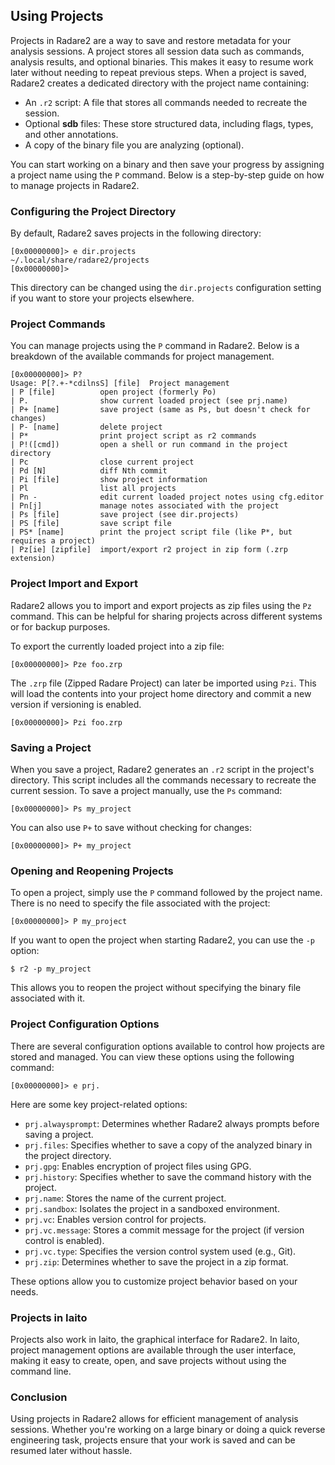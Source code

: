 ## Using Projects

Projects in Radare2 are a way to save and restore metadata for your analysis sessions. A project stores all session data such as commands, analysis results, and optional binaries. This makes it easy to resume work later without needing to repeat previous steps. When a project is saved, Radare2 creates a dedicated directory with the project name containing:

- An `.r2` script: A file that stores all commands needed to recreate the session.
- Optional **sdb** files: These store structured data, including flags, types, and other annotations.
- A copy of the binary file you are analyzing (optional).

You can start working on a binary and then save your progress by assigning a project name using the `P` command. Below is a step-by-step guide on how to manage projects in Radare2.

### Configuring the Project Directory

By default, Radare2 saves projects in the following directory:

```console
[0x00000000]> e dir.projects
~/.local/share/radare2/projects
[0x00000000]>
```

This directory can be changed using the `dir.projects` configuration setting if you want to store your projects elsewhere.

### Project Commands

You can manage projects using the `P` command in Radare2. Below is a breakdown of the available commands for project management.

```console
[0x00000000]> P?
Usage: P[?.+-*cdilnsS] [file]  Project management
| P [file]          open project (formerly Po)
| P.                show current loaded project (see prj.name)
| P+ [name]         save project (same as Ps, but doesn't check for changes)
| P- [name]         delete project
| P*                print project script as r2 commands
| P!([cmd])         open a shell or run command in the project directory
| Pc                close current project
| Pd [N]            diff Nth commit
| Pi [file]         show project information
| Pl                list all projects
| Pn -              edit current loaded project notes using cfg.editor
| Pn[j]             manage notes associated with the project
| Ps [file]         save project (see dir.projects)
| PS [file]         save script file
| PS* [name]        print the project script file (like P*, but requires a project)
| Pz[ie] [zipfile]  import/export r2 project in zip form (.zrp extension)
```

### Project Import and Export

Radare2 allows you to import and export projects as zip files using the `Pz` command. This can be helpful for sharing projects across different systems or for backup purposes.

To export the currently loaded project into a zip file:

```console
[0x00000000]> Pze foo.zrp
```

The `.zrp` file (Zipped Radare Project) can later be imported using `Pzi`. This will load the contents into your project home directory and commit a new version if versioning is enabled.

```console
[0x00000000]> Pzi foo.zrp
```

### Saving a Project

When you save a project, Radare2 generates an `.r2` script in the project's directory. This script includes all the commands necessary to recreate the current session. To save a project manually, use the `Ps` command:

```console
[0x00000000]> Ps my_project
```

You can also use `P+` to save without checking for changes:

```console
[0x00000000]> P+ my_project
```

### Opening and Reopening Projects

To open a project, simply use the `P` command followed by the project name. There is no need to specify the file associated with the project:

```console
[0x00000000]> P my_project
```

If you want to open the project when starting Radare2, you can use the `-p` option:

```console
$ r2 -p my_project
```

This allows you to reopen the project without specifying the binary file associated with it.

### Project Configuration Options

There are several configuration options available to control how projects are stored and managed. You can view these options using the following command:

```console
[0x00000000]> e prj.
```

Here are some key project-related options:

* `prj.alwaysprompt`: Determines whether Radare2 always prompts before saving a project.
* `prj.files`: Specifies whether to save a copy of the analyzed binary in the project directory.
* `prj.gpg`: Enables encryption of project files using GPG.
* `prj.history`: Specifies whether to save the command history with the project.
* `prj.name`: Stores the name of the current project.
* `prj.sandbox`: Isolates the project in a sandboxed environment.
* `prj.vc`: Enables version control for projects.
* `prj.vc.message`: Stores a commit message for the project (if version control is enabled).
* `prj.vc.type`: Specifies the version control system used (e.g., Git).
* `prj.zip`: Determines whether to save the project in a zip format.

These options allow you to customize project behavior based on your needs.

### Projects in Iaito

Projects also work in Iaito, the graphical interface for Radare2. In Iaito, project management options are available through the user interface, making it easy to create, open, and save projects without using the command line.

### Conclusion

Using projects in Radare2 allows for efficient management of analysis sessions. Whether you're working on a large binary or doing a quick reverse engineering task, projects ensure that your work is saved and can be resumed later without hassle.
